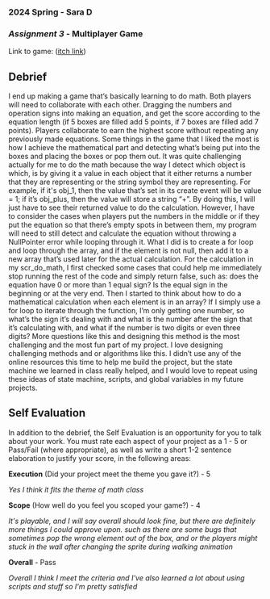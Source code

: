 
### **2024 Spring** - Sara D
### *Assignment 3* - Multiplayer Game
Link to game: ([itch link](https://sarad666.itch.io/math-class))


## **Debrief**
I end up making a game that’s basically learning to do math. Both players will need to collaborate with each other. 
Dragging the numbers and operation signs into making an equation, and get the score according to the equation length 
(if 5 boxes are filled add 5 points, if 7 boxes are filled add 7 points). Players collaborate to earn the highest score 
without repeating any previously made equations. Some things in the game that I liked the most is how I achieve the 
mathematical part and detecting what’s being put into the boxes and placing the boxes or pop them out. It was quite 
challenging actually for me to do the math because the way I detect which object is which, is by giving it a value in 
each object that it either returns a number that they are representing or the string symbol they are representing. For 
example, if it's obj_1, then the value that’s set in its create event will be value = 1; if it’s obj_plus, then the value 
will store a string “+”. By doing this, I will just have to see their returned value to do the calculation. However, I 
have to consider the cases when players put the numbers in the middle or if they put the equation so that there’s empty 
spots in between them, my program will need to still detect and calculate the equation without throwing a NullPointer error 
while looping through it. What I did is to create a for loop and loop through the array, and if the element is not null, 
then add it to a new array that’s used later for the actual calculation. For the calculation in my scr_do_math, I first 
checked some cases that could help me immediately stop running the rest of the code and simply return false, such as: does 
the equation have 0 or more than 1 equal sign? Is the equal sign in the beginning or at the very end. Then I started to 
think about how to do a mathematical calculation when each element is in an array? If I simply use a for loop to iterate 
through the function, I’m only getting one number, so what’s the sign it’s dealing with and what is the number after the 
sign that it’s calculating with, and what if the number is two digits or even three digits? More questions like this and 
designing this method is the most challenging and the most fun part of my project. I love designing challenging methods and 
or algorithms like this. I didn’t use any of the online resources this time to help me build the project, but the state 
machine we learned in class really helped, and I would love to repeat using these ideas of state machine, scripts, and 
global variables in my future projects.


## **Self Evaluation**
In addition to the debrief, the Self Evaluation is an opportunity for you to talk about your work. You must rate each aspect of your project as a 1 - 5 or Pass/Fail (where appropriate), as well as write a short 1-2 sentence elaboration to justify your score, in the following areas:


**Execution** (Did your project meet the theme you gave it?) - 5

*Yes I think it fits the theme of math class*


**Scope** (How well do you feel you scoped your game?) - 4


*It's playable, and I will say overall should look fine, but there are definitely more things I could approve upon. such as there are some bugs that sometimes pop the wrong element out of the box, and or the players might stuck in the wall after changing the sprite during walking animation*


**Overall** - Pass


*Overall I think I meet the criteria and I've also learned a lot about using scripts and stuff so I'm pretty satisfied*
